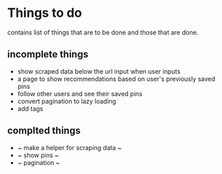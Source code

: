 # Things to do
contains list of things that are to be done and those that are done.

## incomplete things
- show scraped data below the url input when user inputs 
- a page to show recommendations based on user's previously saved pins
- follow other users and see their saved pins
- convert pagination to lazy loading
- add tags

## complted things
- ~ make a helper for scraping data ~
- ~ show pins ~
- ~ pagination ~